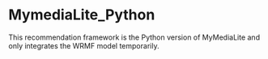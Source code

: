 # MymediaLite_Python

This recommendation framework is the Python version of MyMediaLite and only integrates the WRMF model temporarily.
